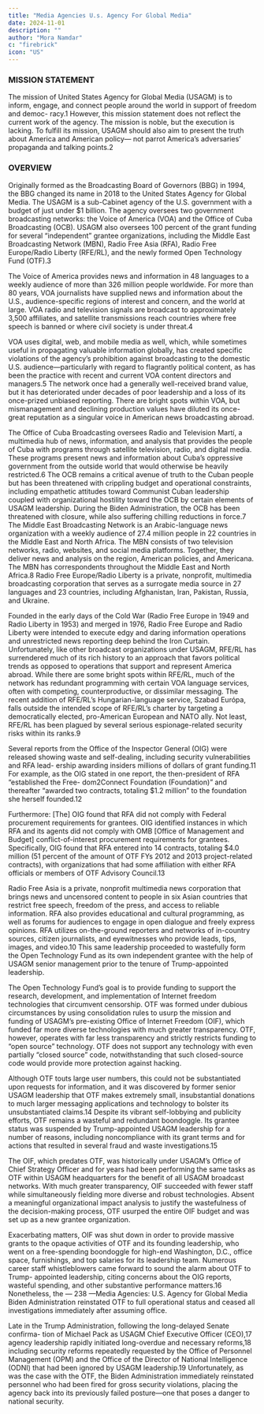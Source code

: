 ```yaml
---
title: "Media Agencies U.s. Agency For Global Media"
date: 2024-11-01
description: ""
author: "Mora Namdar"
c: "firebrick"
icon: "US"
---
```




### MISSION STATEMENT

The mission of United States Agency for Global Media (USAGM) is to inform,
engage, and connect people around the world in support of freedom and democ-
racy.1 However, this mission statement does not reflect the current work of the
agency. The mission is noble, but the execution is lacking. To fulfill its mission,
USAGM should also aim to present the truth about America and American policy—
not parrot America’s adversaries’ propaganda and talking points.2


### OVERVIEW

Originally formed as the Broadcasting Board of Governors (BBG) in 1994, the BBG
changed its name in 2018 to the United States Agency for Global Media. The USAGM is
a sub-Cabinet agency of the U.S. government with a budget of just under $1 billion. The
agency oversees two government broadcasting networks: the Voice of America (VOA)
and the Office of Cuba Broadcasting (OCB). USAGM also oversees 100 percent of the
grant funding for several “independent” grantee organizations, including the Middle
East Broadcasting Network (MBN), Radio Free Asia (RFA), Radio Free Europe/Radio
Liberty (RFE/RL), and the newly formed Open Technology Fund (OTF).3

The Voice of America provides news and information in 48 languages to
a weekly audience of more than 326 million people worldwide. For more than 80 years, VOA journalists have supplied news and information about
the U.S., audience-specific regions of interest and concern, and the world at
large. VOA radio and television signals are broadcast to approximately 3,500
affiliates, and satellite transmissions reach countries where free speech is
banned or where civil society is under threat.4

VOA uses digital, web, and mobile media as well, which, while sometimes
useful in propagating valuable information globally, has created specific
violations of the agency’s prohibition against broadcasting to the domestic
U.S. audience—particularly with regard to flagrantly political content, as
has been the practice with recent and current VOA content directors and
managers.5 The network once had a generally well-received brand value,
but it has deteriorated under decades of poor leadership and a loss of its
once-prized unbiased reporting. There are bright spots within VOA, but
mismanagement and declining production values have diluted its once-
great reputation as a singular voice in American news broadcasting abroad.


The Office of Cuba Broadcasting oversees Radio and Television Martí, a
multimedia hub of news, information, and analysis that provides the people
of Cuba with programs through satellite television, radio, and digital media.
These programs present news and information about Cuba’s oppressive
government from the outside world that would otherwise be heavily
restricted.6 The OCB remains a critical avenue of truth to the Cuban people
but has been threatened with crippling budget and operational constraints,
including empathetic attitudes toward Communist Cuban leadership
coupled with organizational hostility toward the OCB by certain elements
of USAGM leadership. During the Biden Administration, the OCB has been
threatened with closure, while also suffering chilling reductions in force.7
The Middle East Broadcasting Network is an Arabic-language news
organization with a weekly audience of 27.4 million people in 22 countries
in the Middle East and North Africa. The MBN consists of two television
networks, radio, websites, and social media platforms. Together, they deliver
news and analysis on the region, American policies, and Americana. The
MBN has correspondents throughout the Middle East and North Africa.8
Radio Free Europe/Radio Liberty is a private, nonprofit, multimedia
broadcasting corporation that serves as a surrogate media source in 27
languages and 23 countries, including Afghanistan, Iran, Pakistan, Russia,
and Ukraine.


Founded in the early days of the Cold War (Radio Free Europe in 1949
and Radio Liberty in 1953) and merged in 1976, Radio Free Europe and
Radio Liberty were intended to execute edgy and daring information
operations and unrestricted news reporting deep behind the Iron Curtain.
Unfortunately, like other broadcast organizations under USAGM, RFE/RL
has surrendered much of its rich history to an approach that favors political
trends as opposed to operations that support and represent America abroad.
While there are some bright spots within RFE/RL, much of the network has
redundant programming with certain VOA language services, often with
competing, counterproductive, or dissimilar messaging.
The recent addition of RFE/RL’s Hungarian-language service, Szabad
Európa, falls outside the intended scope of RFE/RL’s charter by targeting a
democratically elected, pro-American European and NATO ally.
Not least, RFE/RL has been plagued by several serious espionage-related
security risks within its ranks.9

Several reports from the Office of the Inspector General (OIG) were released
showing waste and self-dealing, including security vulnerabilities and RFA lead-
ership awarding insiders millions of dollars of grant funding.11 For example, as
the OIG stated in one report, the then-president of RFA “established the Free-
dom2Connect Foundation (Foundation)” and thereafter “awarded two contracts,
totaling $1.2 million” to the foundation she herself founded.12

Furthermore:
[The] OIG found that RFA did not comply with Federal procurement
requirements for grantees. OIG identified instances in which RFA and
its agents did not comply with OMB [Office of Management and Budget]
conflict-of-interest procurement requirements for grantees. Specifically,
OIG found that RFA entered into 14 contracts, totaling $4.0 million
(51 percent of the amount of OTF FYs 2012 and 2013 project-related
contracts), with organizations that had some affiliation with either RFA
officials or members of OTF Advisory Council.13

Radio Free Asia is a private, nonprofit multimedia news corporation that
brings news and uncensored content to people in six Asian countries that
restrict free speech, freedom of the press, and access to reliable information.
RFA also provides educational and cultural programming, as well as forums
for audiences to engage in open dialogue and freely express opinions. RFA
utilizes on-the-ground reporters and networks of in-country sources, citizen
journalists, and eyewitnesses who provide leads, tips, images, and video.10
This same leadership proceeded to wastefully form the Open Technology
Fund as its own independent grantee with the help of USAGM senior
management prior to the tenure of Trump-appointed leadership.

The Open Technology Fund’s goal is to provide funding to support
the research, development, and implementation of Internet freedom
technologies that circumvent censorship. OTF was formed under dubious
circumstances by using consolidation rules to usurp the mission and
funding of USAGM’s pre-existing Office of Internet Freedom (OIF), which
funded far more diverse technologies with much greater transparency. OTF,
however, operates with far less transparency and strictly restricts funding to
“open source” technology. OTF does not support any technology with even
partially “closed source” code, notwithstanding that such closed-source
code would provide more protection against hacking.

Although OTF touts large user numbers, this could not be substantiated
upon requests for information, and it was discovered by former senior
USAGM leadership that OTF makes extremely small, insubstantial
donations to much larger messaging applications and technology to bolster
its unsubstantiated claims.14 Despite its vibrant self-lobbying and publicity
efforts, OTF remains a wasteful and redundant boondoggle. Its grantee
status was suspended by Trump-appointed USAGM leadership for a number
of reasons, including noncompliance with its grant terms and for actions
that resulted in several fraud and waste investigations.15

The OIF, which predates OTF, was historically under USAGM’s Office of
Chief Strategy Officer and for years had been performing the same tasks as
OTF within USAGM headquarters for the benefit of all USAGM broadcast
networks. With much greater transparency, OIF succeeded with fewer staff
while simultaneously fielding more diverse and robust technologies. Absent
a meaningful organizational impact analysis to justify the wastefulness of
the decision-making process, OTF usurped the entire OIF budget and was
set up as a new grantee organization.

Exacerbating matters, OIF was shut down in order to provide massive
grants to the opaque activities of OTF and its founding leadership, who went
on a free-spending boondoggle for high-end Washington, D.C., office space,
furnishings, and top salaries for its leadership team. Numerous career staff
whistleblowers came forward to sound the alarm about OTF to Trump-
appointed leadership, citing concerns about the OIG reports, wasteful
spending, and other substantive performance matters.16 Nonetheless, the
— 238 —Media Agencies: U.S. Agency for Global Media
Biden Administration reinstated OTF to full operational status and ceased
all investigations immediately after assuming office.

Late in the Trump Administration, following the long-delayed Senate confirma-
tion of Michael Pack as USAGM Chief Executive Officer (CEO),17 agency leadership
rapidly initiated long-overdue and necessary reforms,18 including security reforms
repeatedly requested by the Office of Personnel Management (OPM) and the Office
of the Director of National Intelligence (ODNI) that had been ignored by USAGM
leadership.19 Unfortunately, as was the case with the OTF, the Biden Administration
immediately reinstated personnel who had been fired for gross security violations,
placing the agency back into its previously failed posture—one that poses a danger
to national security.
